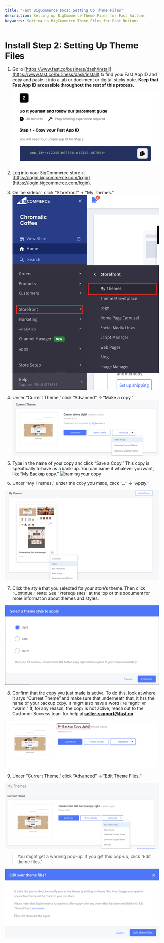 ```yaml
---
title: "Fast BigCommerce Docs: Setting Up Theme Files"
description: Setting up BigCommerce Theme Files for Fast Buttons
keywords: Setting up BigCommerce Theme Files for Fast Buttons
---
```


# Install Step 2: Setting Up Theme Files

1. Go to [https://www.fast.co/business/dash/install](https://www.fast.co/business/dash/install) to find your Fast App ID and copy and paste it into a tab or document or digital sticky note. **Keep that Fast App ID accessible throughout the rest of this process.**

   <img alt="fast app id" src="./images/image28.png"/>

2. Log into your BigCommerce store at [https://login.bigcommerce.com/login](https://login.bigcommerce.com/login).
3. On the sidebar, click “Storefront” → “My Themes.”
   <img alt="finding my themes in the storefront sidebar" src="./images/image10.png"/>
4. Under “Current Theme,” click “Advanced” → “Make a copy.”
   <img alt="making a copy" src="./images/image2.png"/>
5. Type in the name of your copy and click “Save a Copy.” This copy is specifically to have as a back-up. You can name it whatever you want, like “My Backup copy.”
   <img alt="naming your copy"/>

6. Under “My Themes,” under the copy you made, click “...” → “Apply.”

 <img alt="applying your theme" src="./images/image20.png"/>

7.  Click the style that you selected for your store’s theme. Then click “Continue.”
    Note: See “Prerequisites” at the top of this document for more information about themes and styles.

 <img alt="clicking the style you want" src="./images/image26.png"/>

8.  Confirm that the copy you just made is active. To do this, look at where it says “Current Theme” and make sure that underneath that, it has the name of your backup copy. It might also have a word like “light” or “warm.” If, for any reason, the copy is not active, reach out to the Customer Success team for help at **seller-support@fast.co**.

  <img alt="confirming your theme is active" src="./images/image23.png"/>

9. Under “Current Theme,” click “Advanced” → “Edit Theme Files.”

<img alt="edit theme files" src="./images/image4.png"/>

> You might get a warning pop-up. If you get this pop-up, click “Edit theme files.”

<img alt="warning pop up" src="./images/image29.png"/>
